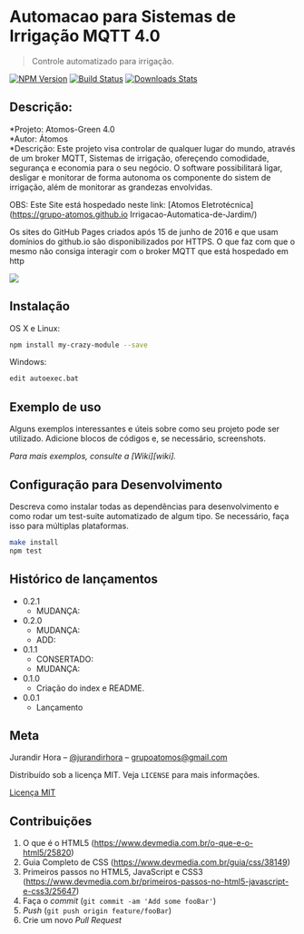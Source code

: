 # Automacao para Sistemas de Irrigação MQTT 4.0
> Controle automatizado para irrigação.

[![NPM Version][npm-image]][npm-url]
[![Build Status][travis-image]][travis-url]
[![Downloads Stats][npm-downloads]][npm-url]

## Descrição: 
*Projeto: Atomos-Green 4.0  
*Autor: Átomos  
*Descrição: Este projeto visa controlar de qualquer lugar do mundo, através de um broker MQTT, 
Sistemas de irrigação, ofereçendo comodidade, segurança e economia para o seu negócio. 
O software possibilitará ligar, desligar e monitorar de forma autonoma os componente do sistem de 
irrigação, além de monitorar as grandezas envolvidas.

OBS: Este Site está hospedado neste link: [Atomos Eletrotécnica](https://grupo-atomos.github.io Irrigacao-Automatica-de-Jardim/)

Os sites do GitHub Pages criados após 15 de junho de 2016 e que usam domínios do github.io são disponibilizados por HTTPS. O que faz com que o mesmo não consiga interagir com o broker MQTT que está hospedado em http 

![](../header.png)

## Instalação

OS X e Linux:

```sh
npm install my-crazy-module --save
```

Windows:

```sh
edit autoexec.bat
```

## Exemplo de uso

Alguns exemplos interessantes e úteis sobre como seu projeto pode ser utilizado. Adicione blocos de códigos e, se necessário, screenshots.

_Para mais exemplos, consulte a [Wiki][wiki]._ 

## Configuração para Desenvolvimento

Descreva como instalar todas as dependências para desenvolvimento e como rodar um test-suite automatizado de algum tipo. Se necessário, faça isso para múltiplas plataformas.

```sh
make install
npm test
```

## Histórico de lançamentos

* 0.2.1
    * MUDANÇA: 
* 0.2.0
    * MUDANÇA: 
    * ADD: 
* 0.1.1
    * CONSERTADO: 
    * MUDANÇA: 
* 0.1.0
    * Criação do index e README.
* 0.0.1
    * Lançamento

## Meta

Jurandir Hora – [@jurandirhora](https://twitter.com/...) – grupoatomos@gmail.com

Distribuído sob a licença MIT. Veja `LICENSE` para mais informações.

[Licença MIT](https://opensource.org/licenses/MIT)

## Contribuições

1. O que é o HTML5 (<https://www.devmedia.com.br/o-que-e-o-html5/25820>)
2. Guia Completo de CSS (<https://www.devmedia.com.br/guia/css/38149>)
3. Primeiros passos no HTML5, JavaScript e CSS3 (<https://www.devmedia.com.br/primeiros-passos-no-html5-javascript-e-css3/25647>)
4. Faça o _commit_ (`git commit -am 'Add some fooBar'`)
5. _Push_ (`git push origin feature/fooBar`)
6. Crie um novo _Pull Request_

[npm-image]: https://img.shields.io/npm/v/datadog-metrics.svg?style=flat-square
[npm-url]: https://npmjs.org/package/datadog-metrics
[npm-downloads]: https://img.shields.io/npm/dm/datadog-metrics.svg?style=flat-square
[travis-image]: https://img.shields.io/travis/dbader/node-datadog-metrics/master.svg?style=flat-square
[travis-url]: https://travis-ci.org/dbader/node-datadog-metrics
[Site]: https://github.com/Grupo-Atomos/Automacao-para-Disjuntor-de-MT
